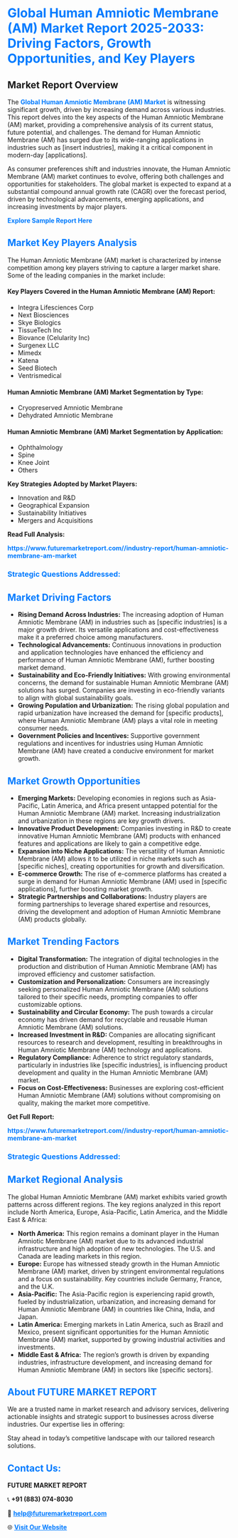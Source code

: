 <h1 style="color: #007BFF;">Global Human Amniotic Membrane (AM) Market Report 2025-2033: Driving Factors, Growth Opportunities, and Key Players</h1>

<section id="overview">
<h2>Market Report Overview</h2>
<p>The <a href="https://www.futuremarketreport.com//industry-report/human-amniotic-membrane-am-market" style="color: #007BFF; text-decoration: none;"><strong>Global Human Amniotic Membrane (AM) Market</strong></a> is witnessing significant growth, driven by increasing demand across various industries. This report delves into the key aspects of the Human Amniotic Membrane (AM) market, providing a comprehensive analysis of its current status, future potential, and challenges. The demand for Human Amniotic Membrane (AM) has surged due to its wide-ranging applications in industries such as [insert industries], making it a critical component in modern-day [applications].</p>
<p>As consumer preferences shift and industries innovate, the Human Amniotic Membrane (AM) market continues to evolve, offering both challenges and opportunities for stakeholders. The global market is expected to expand at a substantial compound annual growth rate (CAGR) over the forecast period, driven by technological advancements, emerging applications, and increasing investments by major players.</p>
</section>

<section id="overview">
<p><a href="https://www.futuremarketreport.com//request-sample/reportId=79423" style="color: #007BFF; text-decoration: none;"><strong>Explore Sample Report Here</strong></a></p>
</section>

<section id="key-players">
<h2 style="color: #007BFF;">Market Key Players Analysis</h2>
<p>The Human Amniotic Membrane (AM) market is characterized by intense competition among key players striving to capture a larger market share. Some of the leading companies in the market include:</p>
<h4>Key Players Covered in the Human Amniotic Membrane (AM) Report:</h4>
<ul><li>Integra Lifesciences Corp</li><li>Next Biosciences</li><li>Skye Biologics</li><li>TissueTech Inc</li><li>Biovance (Celularity Inc)</li><li>Surgenex LLC</li><li>Mimedx</li><li>Katena</li><li>Seed Biotech</li><li>Ventrismedical</li></ul>
<h4>Human Amniotic Membrane (AM) Market Segmentation by Type:</h4>
<ul><li>Cryopreserved Amniotic Membrane</li><li>Dehydrated Amniotic Membrane</li></ul>

<h4>Human Amniotic Membrane (AM) Market Segmentation by Application:</h4>
<ul><li>Ophthalmology</li><li>Spine</li><li>Knee Joint</li><li>Others</li></ul>
<p><strong>Key Strategies Adopted by Market Players:</strong></p>
<ul>
<li>Innovation and R&D</li>
<li>Geographical Expansion</li>
<li>Sustainability Initiatives</li>
<li>Mergers and Acquisitions</li>
</ul>
</section>

<section>
<p><strong>Read Full Analysis: </strong></p><a href="https://www.futuremarketreport.com//industry-report/human-amniotic-membrane-am-market" style="color: #007BFF; text-decoration: none;"><strong>https://www.futuremarketreport.com//industry-report/human-amniotic-membrane-am-market</strong></a>
<h3 style="color: #007BFF;">Strategic Questions Addressed:</h3>
</section>

<section id="driving-factors">
<h2 style="color: #007BFF;">Market Driving Factors</h2>
<ul>
<li><strong>Rising Demand Across Industries:</strong> The increasing adoption of Human Amniotic Membrane (AM) in industries such as [specific industries] is a major growth driver. Its versatile applications and cost-effectiveness make it a preferred choice among manufacturers.</li>
<li><strong>Technological Advancements:</strong> Continuous innovations in production and application technologies have enhanced the efficiency and performance of Human Amniotic Membrane (AM), further boosting market demand.</li>
<li><strong>Sustainability and Eco-Friendly Initiatives:</strong> With growing environmental concerns, the demand for sustainable Human Amniotic Membrane (AM) solutions has surged. Companies are investing in eco-friendly variants to align with global sustainability goals.</li>
<li><strong>Growing Population and Urbanization:</strong> The rising global population and rapid urbanization have increased the demand for [specific products], where Human Amniotic Membrane (AM) plays a vital role in meeting consumer needs.</li>
<li><strong>Government Policies and Incentives:</strong> Supportive government regulations and incentives for industries using Human Amniotic Membrane (AM) have created a conducive environment for market growth.</li>
</ul>
</section>

<section id="growth-opportunities">
<h2 style="color: #007BFF;">Market Growth Opportunities</h2>
<ul>
<li><strong>Emerging Markets:</strong> Developing economies in regions such as Asia-Pacific, Latin America, and Africa present untapped potential for the Human Amniotic Membrane (AM) market. Increasing industrialization and urbanization in these regions are key growth drivers.</li>
<li><strong>Innovative Product Development:</strong> Companies investing in R&D to create innovative Human Amniotic Membrane (AM) products with enhanced features and applications are likely to gain a competitive edge.</li>
<li><strong>Expansion into Niche Applications:</strong> The versatility of Human Amniotic Membrane (AM) allows it to be utilized in niche markets such as [specific niches], creating opportunities for growth and diversification.</li>
<li><strong>E-commerce Growth:</strong> The rise of e-commerce platforms has created a surge in demand for Human Amniotic Membrane (AM) used in [specific applications], further boosting market growth.</li>
<li><strong>Strategic Partnerships and Collaborations:</strong> Industry players are forming partnerships to leverage shared expertise and resources, driving the development and adoption of Human Amniotic Membrane (AM) products globally.</li>
</ul>
</section>

<section id="trending-factors">
<h2 style="color: #007BFF;">Market Trending Factors</h2>
<ul>
<li><strong>Digital Transformation:</strong> The integration of digital technologies in the production and distribution of Human Amniotic Membrane (AM) has improved efficiency and customer satisfaction.</li>
<li><strong>Customization and Personalization:</strong> Consumers are increasingly seeking personalized Human Amniotic Membrane (AM) solutions tailored to their specific needs, prompting companies to offer customizable options.</li>
<li><strong>Sustainability and Circular Economy:</strong> The push towards a circular economy has driven demand for recyclable and reusable Human Amniotic Membrane (AM) solutions.</li>
<li><strong>Increased Investment in R&D:</strong> Companies are allocating significant resources to research and development, resulting in breakthroughs in Human Amniotic Membrane (AM) technology and applications.</li>
<li><strong>Regulatory Compliance:</strong> Adherence to strict regulatory standards, particularly in industries like [specific industries], is influencing product development and quality in the Human Amniotic Membrane (AM) market.</li>
<li><strong>Focus on Cost-Effectiveness:</strong> Businesses are exploring cost-efficient Human Amniotic Membrane (AM) solutions without compromising on quality, making the market more competitive.</li>
</ul>
</section>

<section>
<p><strong>Get Full Report: </strong></p><a href="https://www.futuremarketreport.com//industry-report/human-amniotic-membrane-am-market" style="color: #007BFF; text-decoration: none;"><strong>https://www.futuremarketreport.com//industry-report/human-amniotic-membrane-am-market</strong></a>
<h3 style="color: #007BFF;">Strategic Questions Addressed:</h3>
</section>


<section id="regional-analysis">
<h2 style="color: #007BFF;">Market Regional Analysis</h2>
<p>The global Human Amniotic Membrane (AM) market exhibits varied growth patterns across different regions. The key regions analyzed in this report include North America, Europe, Asia-Pacific, Latin America, and the Middle East & Africa:</p>
<ul>
<li><strong>North America:</strong> This region remains a dominant player in the Human Amniotic Membrane (AM) market due to its advanced industrial infrastructure and high adoption of new technologies. The U.S. and Canada are leading markets in this region.</li>
<li><strong>Europe:</strong> Europe has witnessed steady growth in the Human Amniotic Membrane (AM) market, driven by stringent environmental regulations and a focus on sustainability. Key countries include Germany, France, and the U.K.</li>
<li><strong>Asia-Pacific:</strong> The Asia-Pacific region is experiencing rapid growth, fueled by industrialization, urbanization, and increasing demand for Human Amniotic Membrane (AM) in countries like China, India, and Japan.</li>
<li><strong>Latin America:</strong> Emerging markets in Latin America, such as Brazil and Mexico, present significant opportunities for the Human Amniotic Membrane (AM) market, supported by growing industrial activities and investments.</li>
<li><strong>Middle East & Africa:</strong> The region’s growth is driven by expanding industries, infrastructure development, and increasing demand for Human Amniotic Membrane (AM) in sectors like [specific sectors].</li>
</ul>
</section>

<footer>
<h2 style="color: #007BFF;">About FUTURE MARKET REPORT</h2>
<p>We are a trusted name in market research and advisory services, delivering actionable insights and strategic support to businesses across diverse industries. Our expertise lies in offering:</p>

<p>Stay ahead in today’s competitive landscape with our tailored research solutions.</p>

<h2 style="color: #007BFF;">Contact Us:</h2>
<p><strong>FUTURE MARKET REPORT</strong></p>
<p>📞 <strong>+91 (883) 074-8030</strong></p>
<p>📧 <strong><a href="mailto:help@futuremarketreport.com" style="color: #007BFF;">help@futuremarketreport.com</a></strong></p>
<p>🌐 <strong><a href="https://www.futuremarketreport.com/" style="color: #007BFF;">Visit Our Website</a></strong></p>
</footer>